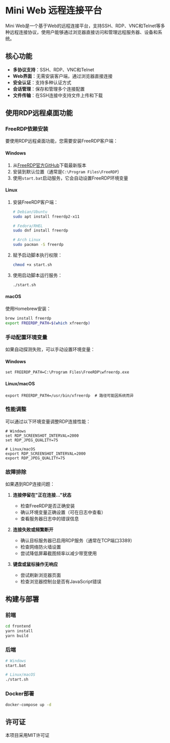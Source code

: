 # Mini Web 远程连接平台

Mini Web是一个基于Web的远程连接平台，支持SSH、RDP、VNC和Telnet等多种远程连接协议，使用户能够通过浏览器直接访问和管理远程服务器、设备和系统。

## 核心功能

- **多协议支持**：SSH、RDP、VNC和Telnet
- **Web界面**：无需安装客户端，通过浏览器直接连接
- **安全认证**：支持多种认证方式
- **会话管理**：保存和管理多个连接配置
- **文件传输**：在SSH连接中支持文件上传和下载

## 使用RDP远程桌面功能

### FreeRDP依赖安装

要使用RDP远程桌面功能，您需要安装FreeRDP客户端：

#### Windows

1. 从[FreeRDP官方GitHub](https://github.com/FreeRDP/FreeRDP/releases)下载最新版本
2. 安装到默认位置（通常是`C:\Program Files\FreeRDP`）
3. 使用`start.bat`启动服务，它会自动设置FreeRDP环境变量

#### Linux

1. 安装FreeRDP客户端：
   ```bash
   # Debian/Ubuntu
   sudo apt install freerdp2-x11
   
   # Fedora/RHEL
   sudo dnf install freerdp
   
   # Arch Linux
   sudo pacman -S freerdp
   ```

2. 赋予启动脚本执行权限：
   ```bash
   chmod +x start.sh
   ```

3. 使用启动脚本运行服务：
   ```bash
   ./start.sh
   ```

#### macOS

使用Homebrew安装：

```bash
brew install freerdp
export FREERDP_PATH=$(which xfreerdp)
```

### 手动配置环境变量

如果自动探测失败，可以手动设置环境变量：

#### Windows
```
set FREERDP_PATH=C:\Program Files\FreeRDP\wfreerdp.exe
```

#### Linux/macOS
```
export FREERDP_PATH=/usr/bin/xfreerdp  # 路径可能因系统而异
```

### 性能调整

可以通过以下环境变量调整RDP连接性能：

```
# Windows
set RDP_SCREENSHOT_INTERVAL=2000
set RDP_JPEG_QUALITY=75

# Linux/macOS
export RDP_SCREENSHOT_INTERVAL=2000
export RDP_JPEG_QUALITY=75
```

### 故障排除

如果遇到RDP连接问题：

1. **连接停留在"正在连接..."状态**
   - 检查FreeRDP是否正确安装
   - 确认环境变量正确设置（可在日志中查看）
   - 查看服务器日志中的错误信息

2. **连接失败或频繁断开**
   - 确认目标服务器已启用RDP服务（通常在TCP端口3389）
   - 检查网络防火墙设置
   - 尝试降低屏幕截图频率以减少带宽使用

3. **键盘或鼠标操作无响应**
   - 尝试刷新浏览器页面
   - 检查浏览器控制台是否有JavaScript错误

## 构建与部署

### 前端

```bash
cd frontend
yarn install
yarn build
```

### 后端

```bash
# Windows
start.bat

# Linux/macOS
./start.sh
```

### Docker部署

```bash
docker-compose up -d
```

## 许可证

本项目采用MIT许可证